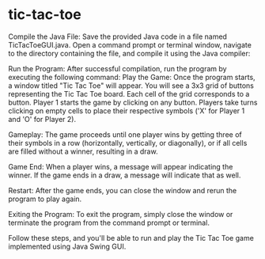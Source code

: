 # tic-tac-toe

Compile the Java File: Save the provided Java code in a file named TicTacToeGUI.java. Open a command prompt or terminal window, navigate to the directory containing the file, and compile it using the Java compiler:

Run the Program: After successful compilation, run the program by executing the following command:
Play the Game: Once the program starts, a window titled "Tic Tac Toe" will appear. You will see a 3x3 grid of buttons representing the Tic Tac Toe board. Each cell of the grid corresponds to a button. Player 1 starts the game by clicking on any button. Players take turns clicking on empty cells to place their respective symbols ('X' for Player 1 and 'O' for Player 2).

Gameplay: The game proceeds until one player wins by getting three of their symbols in a row (horizontally, vertically, or diagonally), or if all cells are filled without a winner, resulting in a draw.

Game End: When a player wins, a message will appear indicating the winner. If the game ends in a draw, a message will indicate that as well.

Restart: After the game ends, you can close the window and rerun the program to play again.

Exiting the Program: To exit the program, simply close the window or terminate the program from the command prompt or terminal.

Follow these steps, and you'll be able to run and play the Tic Tac Toe game implemented using Java Swing GUI.
